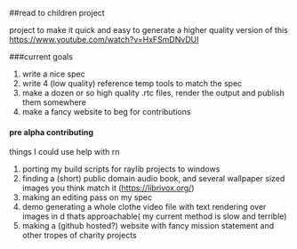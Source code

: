 ##read to children project

project to make it quick and easy to generate a higher quality version of this https://www.youtube.com/watch?v=HxFSmDNvDUI

###current goals

1. write a nice spec
2. write 4 (low quality) reference temp tools to match the spec
3. make a dozen or so high quality .rtc files, render the output and publish them somewhere
4. make a fancy website to beg for contributions

#### pre alpha contributing

things I could use help with rn

1. porting my build scripts for raylib projects to windows
2. finding a (short) public domain audio book, and several wallpaper sized images you think match it (https://librivox.org/)
3. making an editing pass on my spec
4. demo generating a whole clothe video file with text rendering over images in d thats approachable( my current method is slow and terrible)
5. making a (github hosted?) website with fancy mission statement and other tropes of charity projects